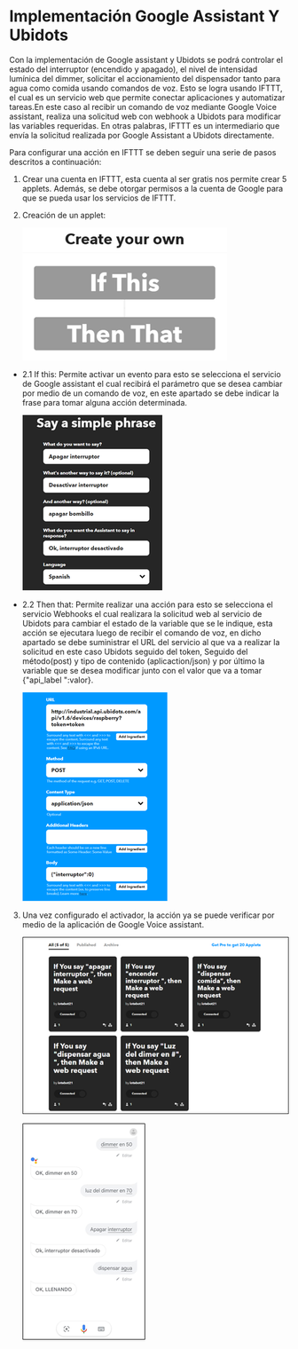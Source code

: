# Implementación Google Assistant Y Ubidots

Con la implementación de Google assistant y Ubidots se podrá controlar el estado del interruptor (encendido y apagado), el nivel de intensidad lumínica del dimmer, solicitar el accionamiento del dispensador tanto para agua como comida usando comandos de voz. Esto se logra usando IFTTT, el cual es un servicio web que permite conectar aplicaciones y automatizar tareas.En este caso al recibir un comando de voz mediante Google Voice assistant, realiza una solicitud web con webhook a Ubidots para modificar las variables requeridas. En otras palabras, IFTTT es un intermediario que envía la solicitud realizada por Google Assistant a Ubidots directamente.


Para configurar una acción en IFTTT se deben seguir una serie de pasos descritos a continuación:


1. Crear una cuenta en IFTTT, esta cuenta al ser gratis nos permite crear 5 applets. Además, se debe otorgar permisos a la cuenta de Google para que se pueda usar los servicios de IFTTT.
2. Creación de un applet:

    ![CREAR](imagenes/CREAR.png)

* 2.1 If this: Permite activar un evento para esto se selecciona el servicio de Google assistant el cual recibirá el parámetro que se desea cambiar por medio de un comando de voz, en este apartado se debe indicar la frase para tomar alguna acción determinada.

    ![IF_THIS](imagenes/IF_THIS.png)

* 2.2 Then that: Permite realizar una acción para esto se selecciona el servicio Webhooks el cual realizara la solicitud web al servicio de Ubidots para cambiar el estado de la variable que se le indique, esta acción se ejecutara luego de recibir el comando de voz, en dicho apartado se debe suministrar el URL del servicio al que va a realizar la solicitud en este caso Ubidots seguido del token, Seguido del método(post) y tipo de contenido (aplicaction/json) y por último la variable que se desea modificar junto con el valor que va a tomar {"api_label ":valor}.

    ![THAT](imagenes/THAT.png)

3. Una vez configurado el activador, la acción ya se puede verificar por medio de la aplicación de Google Voice assistant. 

    ![COMANDOS](imagenes/COMANDOS.png)

    ![PRUEBA](imagenes/PRUEBA.png)

